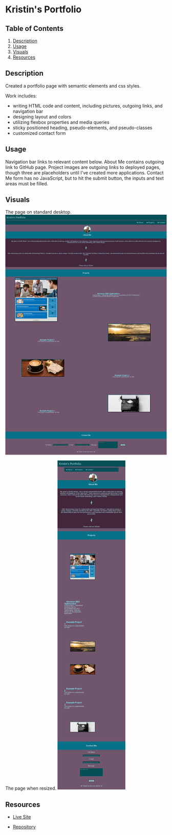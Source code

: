 # Kristin's Portfolio

## Table of Contents

1. [Description](#description)
2. [Usage](#usage)
3. [Visuals](#visuals)
4. [Resources](#resources)

## Description

Created a portfolio page with semantic elements and css styles.

Work includes:
- writing HTML code and content, including pictures, outgoing links, and navigation bar
- designing layout and colors
- utilizing flexbox properties and media queries
- sticky positioned heading, pseudo-elements, and pseudo-classes
- customized contact form

## Usage

Navigation bar links to relevant content below. About Me contains outgoing link to GitHub page. Project images are outgoing links to deployed pages, though three are placeholders until I've created more applications. Contact Me form has no JavaScript, but to hit the submit button, the inputs and text areas must be filled.

## Visuals

The page on standard desktop.
![Portfolio Page](./Assets/Images/portfolio-page.png)

The page when resized.
![Portfolio Resized](./Assets/Images/portfolio-resize.png)

## Resources

- [Live Site](https://kleylakb89.github.io/02-kristin-portfolio/)

- [Repository](https://github.com/kleylakb89/02-kristin-portfolio)